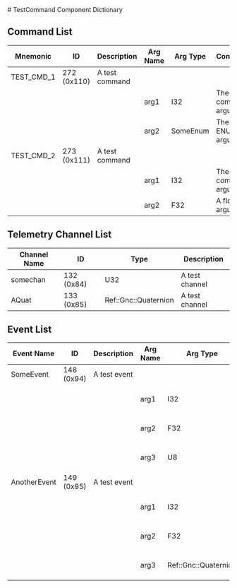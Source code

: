 <title>TestCommand Component Dictionary</title>
# TestCommand Component Dictionary


## Command List

|Mnemonic|ID|Description|Arg Name|Arg Type|Comment
|---|---|---|---|---|---|
|TEST_CMD_1|272 (0x110)|A test command| | |
| | | |arg1|I32|The I32 command argument|
| | | |arg2|SomeEnum|The ENUM argument|
|TEST_CMD_2|273 (0x111)|A test command| | |
| | | |arg1|I32|The I32 command argument|
| | | |arg2|F32|A float argument|

## Telemetry Channel List

|Channel Name|ID|Type|Description|
|---|---|---|---|
|somechan|132 (0x84)|U32|A test channel|
|AQuat|133 (0x85)|Ref::Gnc::Quaternion|A test channel|

## Event List

|Event Name|ID|Description|Arg Name|Arg Type|Arg Size|Description
|---|---|---|---|---|---|---|
|SomeEvent|148 (0x94)|A test event| | | | |
| | | |arg1|I32||The I32 command argument|
| | | |arg2|F32||The F32 command argument|
| | | |arg3|U8||The U8 command argument|
|AnotherEvent|149 (0x95)|A test event| | | | |
| | | |arg1|I32||The I32 command argument|
| | | |arg2|F32||The F32 command argument|
| | | |arg3|Ref::Gnc::Quaternion||The U8 command argument|
